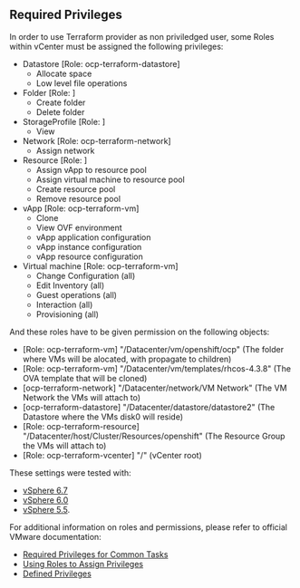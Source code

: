 
## Required Privileges

In order to use Terraform provider as non priviledged user, some Roles within vCenter must be assigned the following privileges:

- Datastore [Role: ocp-terraform-datastore]
  - Allocate space
  - Low level file operations
- Folder [Role: ]
  - Create folder
  - Delete folder
- StorageProfile [Role: ]
  - View
- Network [Role: ocp-terraform-network]
  - Assign network
- Resource [Role: ]
  - Assign vApp to resource pool
  - Assign virtual machine to resource pool
  - Create resource pool
  - Remove resource pool
- vApp [Role: ocp-terraform-vm]
  - Clone
  - View OVF environment
  - vApp application configuration
  - vApp instance configuration
  - vApp resource configuration
- Virtual machine [Role: ocp-terraform-vm]
  - Change Configuration (all)
  - Edit Inventory (all)
  - Guest operations (all)
  - Interaction (all)
  - Provisioning (all)

And these roles have to be given permission on the following objects:
- [Role: ocp-terraform-vm] "/Datacenter/vm/openshift/ocp" (The folder where VMs will be alocated, with propagate to children)
- [Role: ocp-terraform-vm] "/Datacenter/vm/templates/rhcos-4.3.8" (The OVA template that will be cloned)
- [ocp-terraform-network] "/Datacenter/network/VM Network" (The VM Network the VMs will attach  to)
- [ocp-terraform-datastore] "/Datacenter/datastore/datastore2" (The Datastore where the VMs disk0 will reside)
- [Role: ocp-terraform-resource] "/Datacenter/host/Cluster/Resources/openshift" (The Resource Group the VMs will attach to)
- [Role: ocp-terraform-vcenter] "/" (vCenter root)


These settings were tested with:
- [vSphere 6.7](https://pubs.vmware.com/vsphere-60/index.jsp?topic=%2Fcom.vmware.vsphere.security.doc%2FGUID-18071E9A-EED1-4968-8D51-E0B4F526FDA3.html)
- [vSphere 6.0](https://pubs.vmware.com/vsphere-60/index.jsp?topic=%2Fcom.vmware.vsphere.security.doc%2FGUID-18071E9A-EED1-4968-8D51-E0B4F526FDA3.html)
- [vSphere 5.5](https://pubs.vmware.com/vsphere-55/index.jsp?topic=%2Fcom.vmware.vsphere.security.doc%2FGUID-18071E9A-EED1-4968-8D51-E0B4F526FDA3.html). 

For additional information on roles and permissions, please refer to official VMware documentation:
- [Required Privileges for Common Tasks](https://docs.vmware.com/en/VMware-vSphere/6.7/com.vmware.vsphere.security.doc/GUID-4D0F8E63-2961-4B71-B365-BBFA24673FDB.html)
- [Using Roles to Assign Privileges](https://docs.vmware.com/en/VMware-vSphere/6.7/com.vmware.vsphere.security.doc/GUID-18071E9A-EED1-4968-8D51-E0B4F526FDA3.html)
- [Defined Privileges](https://docs.vmware.com/en/VMware-vSphere/6.7/com.vmware.vsphere.security.doc/GUID-ED56F3C4-77D0-49E3-88B6-B99B8B437B62.html)
